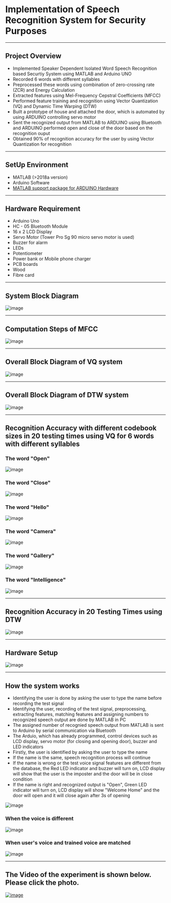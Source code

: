 # Implementation of Speech Recognition System for Security Purposes
_______________________________________________________________________________________________
## Project Overview
* Implemented Speaker Dependent Isolated Word Speech Recognition based Securtiy System using MATLAB and Arduino UNO
* Recorded  6 words  with different syllables  
* Preprocessed these words using combination of zero-crossing rate (ZCR) and Energy Calculation
* Extracted features using Mel-Frequency Cepstral Coefficients (MFCC)
* Performed feature training and recognition using Vector Quantization (VQ) and Dynamic Time Warping (DTW)
* Built a prototype of house and  attached the door, which is automated by using ARDUINO controlling servo motor
* Sent the recognized output from MATLAB to ARDUINO using Bluetooth and  ARDUINO performed open and close of the door based on the recognition ouput
* Obtained 90% of recognition accuracy for the user by using Vector Quantization for recognition
________________________________________________________________________________________________________
## SetUp Environment
* MATLAB (>2018a version)
* Arduino Software
* [MATLAB support package for ARDUINO Hardware](https://www.mathworks.com/matlabcentral/fileexchange/47522-matlab-support-package-for-arduino-hardware)
_____________________________________________________________________________________________________________
## Hardware Requirement
* Arduino Uno
* HC - 05 Bluetooth Module
* 16 x 2 LCD Display
* Servo Motor (Tower Pro Sg 90 micro servo motor is used)
* Buzzer for alarm
* LEDs
* Potentiometer
* Power bank or Mobile phone charger
* PCB boards
* Wood
* Fibre card
______________________________________________________________________________________________________________________________
## System Block Diagram
![image](https://user-images.githubusercontent.com/50255936/110486989-20914b80-8128-11eb-8649-c4db3941f43c.png)
__________________________________________________________________________________________________________________
## Computation Steps of MFCC
![image](https://user-images.githubusercontent.com/50255936/110488405-669adf00-8129-11eb-8dc7-04fc65e83329.png)
_____________________________________________________________________________________________________________________________
## Overall Block Diagram of VQ system
![image](https://user-images.githubusercontent.com/50255936/110487490-97c6df80-8128-11eb-8118-3561573ca4e3.png)
_____________________________________________________________________________________________________________________________
## Overall Block Diagram of DTW system
![image](https://user-images.githubusercontent.com/50255936/110487602-b200bd80-8128-11eb-827f-2303b6cc6686.png)
_______________________________________________________________________________________________________________________________
## Recognition Accuracy with different codebook sizes in 20 testing times using VQ for 6 words with different syllables
### The word "Open"
![image](https://user-images.githubusercontent.com/50255936/110489185-25ef9580-812a-11eb-977b-be46d39d5b34.png)

### The word "Close"
![image](https://user-images.githubusercontent.com/50255936/110489223-2ee06700-812a-11eb-91db-12f7d4acfd2b.png)

### The word "Hello"
![image](https://user-images.githubusercontent.com/50255936/110489302-3e5fb000-812a-11eb-9f54-f38b0649cbee.png)

### The word "Camera"
![image](https://user-images.githubusercontent.com/50255936/110489366-4d466280-812a-11eb-98ce-d2e1703c9452.png)

### The word "Gallery"
![image](https://user-images.githubusercontent.com/50255936/110489429-5c2d1500-812a-11eb-8971-26bf13a0ef82.png)

### The word "Intelligence"
![image](https://user-images.githubusercontent.com/50255936/110489513-6b13c780-812a-11eb-9e31-8cc06fd05904.png)
__________________________________________________________________________
## Recognition Accuracy in 20 Testing Times using DTW
![image](https://user-images.githubusercontent.com/50255936/110490317-250b3380-812b-11eb-9c98-4de67695d26c.png)
_____________________________________________________________________________________
## Hardware Setup
![image](https://user-images.githubusercontent.com/50255936/110490720-8fbc6f00-812b-11eb-842a-8dfb9cdf1b6e.png)
_____________________________________________________________________
## How the system works
* Identifying the user is done by asking the user to type the name before recording the test signal
* Identifying the user, recording of the test signal, preprocessing, extracting features, matching features and assigning numbers to recognized speech output are done by MATLAB in PC
* The assigned number of recognied speech output from MATLAB is sent to Arduino by serial communication via Bluetooth
* The Arduio, which has already programmed, control devices such as LCD display, servo motor (for closing and opening door), buzzer and LED indicators
* Firstly, the user is identified by asking the user to type the name
* If the name is the same, speech recognition process will continue
* If the name is wrong or the test voice signal features are different from the database, the Red LED indicator and buzzer will turn on, LCD display will show that the user is the imposter and the door will be in close condition
* If the name is right and recognized output is "Open", Green LED indicator will turn on, LCD display will show "Welcome Home" and the door will open and it will close again after 3s of opening

![image](https://user-images.githubusercontent.com/50255936/110492357-10c83600-812d-11eb-969a-0ddf4cb61dc0.png)

### When the voice is different
![image](https://user-images.githubusercontent.com/50255936/110493608-bd0a1c80-812d-11eb-982f-46928b4e6710.png)

### When user's voice and trained voice are matched
![image](https://user-images.githubusercontent.com/50255936/110492860-76b4bd80-812d-11eb-82a6-dce6f09cddeb.png)
_____________________________________________________________________

## The Video of the experiment is shown below. Please click the photo.

[![image](https://user-images.githubusercontent.com/50255936/110493067-82a07f80-812d-11eb-9b45-171ac2a00629.png)](https://user-images.githubusercontent.com/50255936/110493627-c2fffd80-812d-11eb-9d85-9dbcbe91c5ad.mp4)
